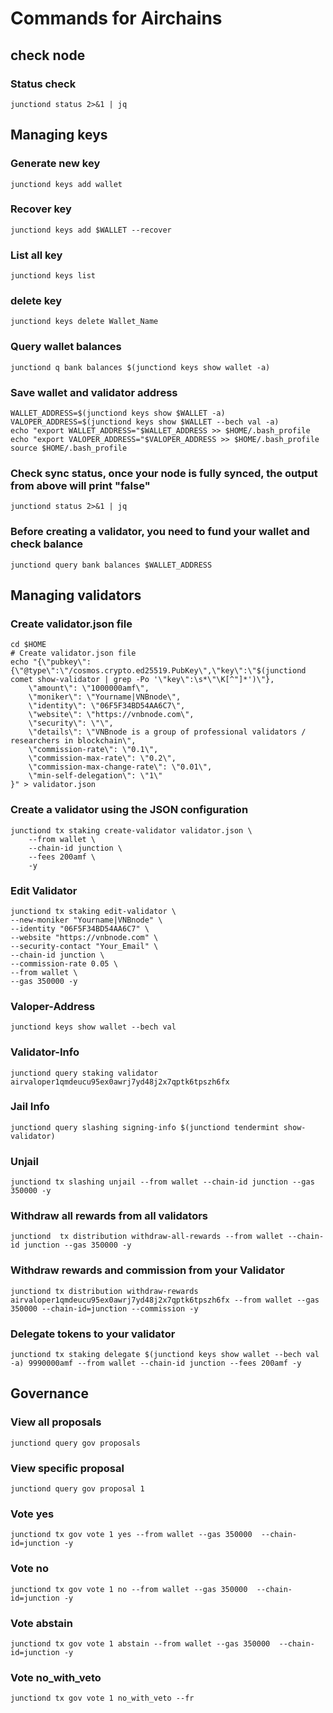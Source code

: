 # Commands for Airchains
## check node
### Status check
```
junctiond status 2>&1 | jq
```

## Managing keys
### Generate new key
```
junctiond keys add wallet
```
### Recover key
```
junctiond keys add $WALLET --recover
```
### List all key
```
junctiond keys list
```
### delete key
```
junctiond keys delete Wallet_Name
```
### Query wallet balances
```
junctiond q bank balances $(junctiond keys show wallet -a)
```

### Save wallet and validator address
```
WALLET_ADDRESS=$(junctiond keys show $WALLET -a)
VALOPER_ADDRESS=$(junctiond keys show $WALLET --bech val -a)
echo "export WALLET_ADDRESS="$WALLET_ADDRESS >> $HOME/.bash_profile
echo "export VALOPER_ADDRESS="$VALOPER_ADDRESS >> $HOME/.bash_profile
source $HOME/.bash_profile
```
### Check sync status, once your node is fully synced, the output from above will print "false"
```
junctiond status 2>&1 | jq 
```

### Before creating a validator, you need to fund your wallet and check balance
```
junctiond query bank balances $WALLET_ADDRESS 
```
## Managing validators
### Create validator.json file
```
cd $HOME
# Create validator.json file
echo "{\"pubkey\":{\"@type\":\"/cosmos.crypto.ed25519.PubKey\",\"key\":\"$(junctiond comet show-validator | grep -Po '\"key\":\s*\"\K[^"]*')\"},
    \"amount\": \"1000000amf\",
    \"moniker\": \"Yourname|VNBnode\",
    \"identity\": \"06F5F34BD54AA6C7\",
    \"website\": \"https://vnbnode.com\",
    \"security\": \"\",
    \"details\": \"VNBnode is a group of professional validators / researchers in blockchain\",
    \"commission-rate\": \"0.1\",
    \"commission-max-rate\": \"0.2\",
    \"commission-max-change-rate\": \"0.01\",
    \"min-self-delegation\": \"1\"
}" > validator.json
```
### Create a validator using the JSON configuration
```
junctiond tx staking create-validator validator.json \
    --from wallet \
    --chain-id junction \
    --fees 200amf \
    -y
```
### Edit Validator

```
junctiond tx staking edit-validator \
--new-moniker "Yourname|VNBnode" \
--identity "06F5F34BD54AA6C7" \
--website "https://vnbnode.com" \
--security-contact "Your_Email" \
--chain-id junction \
--commission-rate 0.05 \
--from wallet \
--gas 350000 -y
```

### Valoper-Address
```
junctiond keys show wallet --bech val
```
### Validator-Info
```
junctiond query staking validator airvaloper1qmdeucu95ex0awrj7yd48j2x7qptk6tpszh6fx
```

### Jail Info
```
junctiond query slashing signing-info $(junctiond tendermint show-validator)
```
### Unjail
```
junctiond tx slashing unjail --from wallet --chain-id junction --gas 350000 -y
```
### Withdraw all rewards from all validators
```
junctiond  tx distribution withdraw-all-rewards --from wallet --chain-id junction --gas 350000 -y
```

### Withdraw rewards and commission from your Validator
```
junctiond tx distribution withdraw-rewards airvaloper1qmdeucu95ex0awrj7yd48j2x7qptk6tpszh6fx --from wallet --gas 350000 --chain-id=junction --commission -y
```
### Delegate tokens to your validator
```
junctiond tx staking delegate $(junctiond keys show wallet --bech val -a) 9990000amf --from wallet --chain-id junction --fees 200amf -y
```

## Governance

### View all proposals
```
junctiond query gov proposals
```

### View specific proposal
```
junctiond query gov proposal 1
```

### Vote yes
```
junctiond tx gov vote 1 yes --from wallet --gas 350000  --chain-id=junction -y
```

### Vote no
```
junctiond tx gov vote 1 no --from wallet --gas 350000  --chain-id=junction -y
```

### Vote abstain
```
junctiond tx gov vote 1 abstain --from wallet --gas 350000  --chain-id=junction -y
```

### Vote no_with_veto
```
junctiond tx gov vote 1 no_with_veto --fr
```







